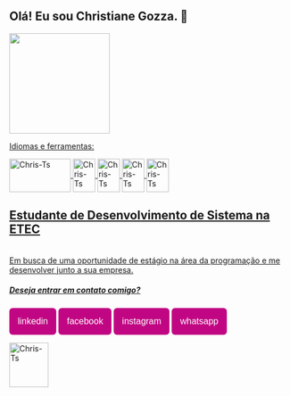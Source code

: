 
##  Olá! Eu sou Christiane Gozza. 🌻

<a href="https://github.com/chritianegozza">
  <img height = "180em" src = "https://avatars.githubusercontent.com/u/72118415?v=4" />
  
<div>


 Idiomas e ferramentas:
<div style = "display: inline_block"> 
    
  <img align = "center" alt = "Chris-Ts" height = "60" width = "110" src = "https://encrypted-tbn0.gstatic.com/images?q=tbn:ANd9GcREUag2sa9uOUBMB5fwiatrBxJm6G-mw4M6mg&usqp=CAU">
  
  <img align = "center" alt = "Chris-Ts" height = "60" width = "40" src = "https://avatars.githubusercontent.com/u/2918581?s=200&v=4">
  <img align = "center" alt = "Chris-Ts" height = "60" width = "40" src = "http://s2.glbimg.com/5Tu8pNzk2Y-Ce3mr31dsTnYnxQY=/695x0/s.glbimg.com/po/tt2/f/original/2016/05/18/java-logo-02.jpg">
  <img align = "center" alt = "Chris-Ts" height = "60" width = "40" src = "http://www.hti.com.br/images/mysql/mysql-logo.png">
  
   <img align = "center" alt = "Chris-Ts" height = "60" width = "40" src = "https://upload.wikimedia.org/wikipedia/commons/thumb/2/27/PHP-logo.svg/1200px-PHP-logo.svg.png">
        
  <p><h2>Estudante de Desenvolvimento de Sistema na ETEC</h2></p>

  <br>Em busca de uma oportunidade de estágio na área da programação e me desenvolver 
  junto a sua empresa.<br>
  <h5>Deseja entrar em contato comigo?</h5>
  
 
<a href="https://www.linkedin.com/in/christiane-gozza-0b7b0089/"><button style="background: rgb(193, 6, 131); border-radius: 6px; padding: 15px; cursor: pointer; color: #fff; border: none; font-size: 16px;">linkedin</button></a>
<a href="https://www.facebook.com/christiane.moon"><button style="background: rgb(193, 6, 131); border-radius: 6px; padding: 15px; cursor: pointer; color: #fff; border: none; font-size: 16px;">facebook</button></a>
<a href="https://www.instagram.com/annemoom/"><button style="background: rgb(193, 6, 131); border-radius: 6px; padding: 15px; cursor: pointer; color: #fff; border: none; font-size: 16px;">instagram</button></a>
<a href="https://web.whatsapp.com/"><button style="background: rgb(193, 6, 131); border-radius: 6px; padding: 15px; cursor: pointer; color: #fff; border: none; font-size: 16px;">whatsapp</button></a><br>

 <p><img align = "center" alt = "Chris-Ts" height = "80" width = "70" src = "https://media.tenor.com/images/d139e96072bae377be522258f7128881/tenor.gif"></p>
  

</div>

  
  
